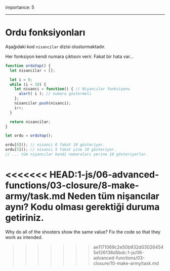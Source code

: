 importance: 5

---

# Ordu fonksiyonları

Aşağıdaki kod `nisancilar` dizisi olusturmaktadır.

Her fonksiyon kendi numara çıktısını verir. Fakat bir hata var...


```js run
function orduYap() {
  let nisancilar = [];

  let i = 0;
  while (i < 10) {
    let nisanci = function() { // Nişancılar fonksiyonu
      alert( i ); // numara göstermeli
    };
    nisancilar.push(nisanci);
    i++;
  }

  return nisancilar;
}

let ordu = orduYap();

ordu[0](); // nisanci 0 fakat 10 gösteriyor.
ordu[5](); // nisancı 5 fakat yine 10 gösteriyor.
// ... tüm nişancılar kendi numaraları yerine 10 gösteriyorlar.
```
<<<<<<< HEAD:1-js/06-advanced-functions/03-closure/8-make-army/task.md
Neden tüm nişancılar aynı? Kodu olması gerektiği duruma getiriniz.
=======

Why do all of the shooters show the same value? Fix the code so that they work as intended.

>>>>>>> ae1171069c2e50b932d030264545e126138d5bdc:1-js/06-advanced-functions/03-closure/10-make-army/task.md
